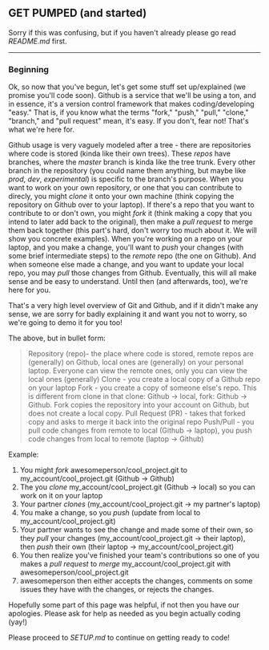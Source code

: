 ## GET PUMPED (and started)
Sorry if this was confusing, but if you haven't already please go read _README.md_ first.

-----

### Beginning

Ok, so now that you've begun, let's get some stuff set up/explained (we promise you'll code soon). Github is a service that we'll be using a ton, and in essence, it's a version control framework that makes coding/developing "easy." That is, if you know what the terms "fork," "push," "pull," "clone," "branch," and "pull request" mean, it's easy. If you don't, fear not! That's what we're here for. 

Github usage is very vaguely modeled after a tree - there are repositories where code is stored (kinda like their own trees). These _repos_ have branches, where the _master_ branch is kinda like the tree trunk. Every other branch in the repository (you could name them anything, but maybe like _prod_, _dev_, _experimental_) is specific to the branch's purpose. When you want to work on your own repository, or one that you can contribute to direcly, you might _clone_ it onto your own machine (think copying the repository on Github over to your laptop). If there's a repo that you want to contribute to or don't own, you might _fork_ it (think making a copy that you intend to later add back to the original), then make a _pull request_ to merge them back together (this part's hard, don't worry too much about it. We will show you concrete examples). When you're working on a repo on your laptop, and you make a change, you'll want to _push_ your changes (with some brief intermediate steps) to the _remote_ repo (the one on Github). And when someone else made a change, and you want to update your local repo, you may _pull_ those changes from Github. Eventually, this will all make sense and be easy to understand. Until then (and afterwards, too), we're here for you. 

That's a very high level overview of Git and Github, and if it didn't make any sense, we are sorry for badly explaining it and want you not to worry, so we're going to demo it for you too!

The above, but in bullet form:
> Repository (repo)- the place where code is stored, remote repos are (generally) on Github, local ones are (generally) on your personal laptop. Everyone can view the remote ones, only you can view the local ones (generally)
> Clone - you create a local copy of a Github repo on your laptop
> Fork - you create a copy of someone else's repo. This is different from clone in that clone: Github -> local, fork: Github -> Github. Fork copies the repository into your account on Github, but does not create a local copy. 
> Pull Request (PR) - takes that forked copy and asks to merge it back into the original repo
> Push/Pull - you pull code changes from remote to local (Github -> laptop), you push code changes from local to remote (laptop -> Github)

Example:
  1. You might _fork_ awesomeperson/cool_project.git to my_account/cool_project.git (Github -> Github)
  2. The you _clone_ my_account/cool_project.git (Github -> local) so you can work on it on your laptop
  3. Your partner _clones_ (my_account/cool_project.git -> my partner's laptop)
  4. You make a change, so you _push_ (update from local to my_account/cool_project.git)
  5. Your partner wants to see the change and made some of their own, so they _pull_ your changes (my_account/cool_project.git -> their laptop), then _push_ their own (their laptop -> my_account/cool_project.git)
  6. You then realize you've finished your team's contributions so one of you makes a _pull request_ to _merge_ my_account/cool_project.git with awesomeperson/cool_project.git
  7. awesomeperson then either accepts the changes, comments on some issues they have with the changes, or rejects the changes. 

Hopefully some part of this page was helpful, if not then you have our apologies. Please ask for help as needed as you begin actually coding (yay!)

Please proceed to _SETUP.md_ to continue on getting ready to code!

